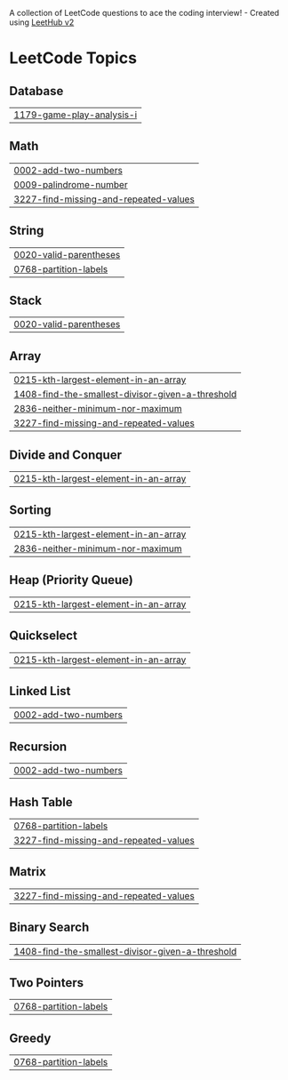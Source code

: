 A collection of LeetCode questions to ace the coding interview! - Created using [LeetHub v2](https://github.com/arunbhardwaj/LeetHub-2.0)
<!---LeetCode Topics Start-->
# LeetCode Topics
## Database
|  |
| ------- |
| [1179-game-play-analysis-i](https://github.com/likhithareddy0507/leetcode/tree/master/1179-game-play-analysis-i) |
## Math
|  |
| ------- |
| [0002-add-two-numbers](https://github.com/likhithareddy0507/leetcode/tree/master/0002-add-two-numbers) |
| [0009-palindrome-number](https://github.com/likhithareddy0507/leetcode/tree/master/0009-palindrome-number) |
| [3227-find-missing-and-repeated-values](https://github.com/likhithareddy0507/leetcode/tree/master/3227-find-missing-and-repeated-values) |
## String
|  |
| ------- |
| [0020-valid-parentheses](https://github.com/likhithareddy0507/leetcode/tree/master/0020-valid-parentheses) |
| [0768-partition-labels](https://github.com/likhithareddy0507/leetcode/tree/master/0768-partition-labels) |
## Stack
|  |
| ------- |
| [0020-valid-parentheses](https://github.com/likhithareddy0507/leetcode/tree/master/0020-valid-parentheses) |
## Array
|  |
| ------- |
| [0215-kth-largest-element-in-an-array](https://github.com/likhithareddy0507/leetcode/tree/master/0215-kth-largest-element-in-an-array) |
| [1408-find-the-smallest-divisor-given-a-threshold](https://github.com/likhithareddy0507/leetcode/tree/master/1408-find-the-smallest-divisor-given-a-threshold) |
| [2836-neither-minimum-nor-maximum](https://github.com/likhithareddy0507/leetcode/tree/master/2836-neither-minimum-nor-maximum) |
| [3227-find-missing-and-repeated-values](https://github.com/likhithareddy0507/leetcode/tree/master/3227-find-missing-and-repeated-values) |
## Divide and Conquer
|  |
| ------- |
| [0215-kth-largest-element-in-an-array](https://github.com/likhithareddy0507/leetcode/tree/master/0215-kth-largest-element-in-an-array) |
## Sorting
|  |
| ------- |
| [0215-kth-largest-element-in-an-array](https://github.com/likhithareddy0507/leetcode/tree/master/0215-kth-largest-element-in-an-array) |
| [2836-neither-minimum-nor-maximum](https://github.com/likhithareddy0507/leetcode/tree/master/2836-neither-minimum-nor-maximum) |
## Heap (Priority Queue)
|  |
| ------- |
| [0215-kth-largest-element-in-an-array](https://github.com/likhithareddy0507/leetcode/tree/master/0215-kth-largest-element-in-an-array) |
## Quickselect
|  |
| ------- |
| [0215-kth-largest-element-in-an-array](https://github.com/likhithareddy0507/leetcode/tree/master/0215-kth-largest-element-in-an-array) |
## Linked List
|  |
| ------- |
| [0002-add-two-numbers](https://github.com/likhithareddy0507/leetcode/tree/master/0002-add-two-numbers) |
## Recursion
|  |
| ------- |
| [0002-add-two-numbers](https://github.com/likhithareddy0507/leetcode/tree/master/0002-add-two-numbers) |
## Hash Table
|  |
| ------- |
| [0768-partition-labels](https://github.com/likhithareddy0507/leetcode/tree/master/0768-partition-labels) |
| [3227-find-missing-and-repeated-values](https://github.com/likhithareddy0507/leetcode/tree/master/3227-find-missing-and-repeated-values) |
## Matrix
|  |
| ------- |
| [3227-find-missing-and-repeated-values](https://github.com/likhithareddy0507/leetcode/tree/master/3227-find-missing-and-repeated-values) |
## Binary Search
|  |
| ------- |
| [1408-find-the-smallest-divisor-given-a-threshold](https://github.com/likhithareddy0507/leetcode/tree/master/1408-find-the-smallest-divisor-given-a-threshold) |
## Two Pointers
|  |
| ------- |
| [0768-partition-labels](https://github.com/likhithareddy0507/leetcode/tree/master/0768-partition-labels) |
## Greedy
|  |
| ------- |
| [0768-partition-labels](https://github.com/likhithareddy0507/leetcode/tree/master/0768-partition-labels) |
<!---LeetCode Topics End-->